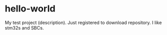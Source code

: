 # hello-world
My test project (description).
Just registered to download repository.
I like stm32s and SBCs.
